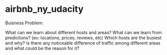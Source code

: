 # airbnb_ny_udacity

Buisness Problem:

What can we learn about different hosts and areas? 
What can we learn from predictions? (ex: locations, prices, reviews, etc)
Which hosts are the busiest and why? 
Is there any noticeable difference of traffic among different areas and what could be the reason for it?
